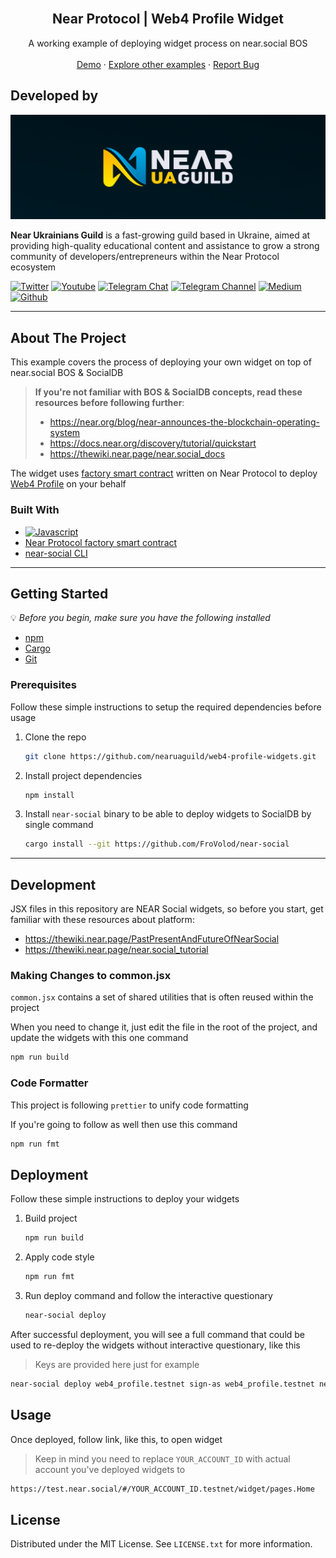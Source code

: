 <!-- PROJECT LOGO -->
<br />
<div align="center">
  <h2 align="center">Near Protocol | Web4 Profile Widget</h2>

  <p align="center">
    A working example of deploying widget process on near.social BOS
    <br />
    <br />
    <a href="https://test.near.social/#/web4_profile.testnet/widget/pages.Home"> Demo</a>
    ·
    <a href="https://github.com/nearuaguild"> Explore other examples</a>
    ·
    <a href="https://github.com/nearuaguild/near-rust-contract-types-generator/issues">Report Bug</a>
  </p>
</div>

## Developed by

![Near Ukrainians Guild cover](./images/cover.png)

**Near Ukrainians Guild** is a fast-growing guild based in Ukraine, aimed at providing high-quality educational content and assistance to grow a strong community of developers/entrepreneurs within the Near Protocol ecosystem 

[![Twitter][twitter]][twitter-url]
[![Youtube][youtube]][youtube-url]
[![Telegram Chat][telegram-chat]][telegram-chat-url]
[![Telegram Channel][telegram-channel]][telegram-channel-url]
[![Medium][medium]][medium-url]
[![Github][github]][github-url]

---

<!-- ABOUT THE PROJECT -->

## About The Project

This example covers the process of deploying your own widget on top of near.social BOS & SocialDB

> **If you're not familiar with BOS & SocialDB concepts, read these resources before following further**:
> * https://near.org/blog/near-announces-the-blockchain-operating-system
> * https://docs.near.org/discovery/tutorial/quickstart
> * https://thewiki.near.page/near.social_docs

The widget uses [factory smart contract](https://github.com/nearuaguild/web4-profile-contracts/tree/main/factory) written on Near Protocol to deploy [Web4 Profile](https://github.com/nearuaguild/web4-profile-contracts/tree/main/page) on your behalf

### Built With

- [![Javascript][javascript]][javascript-url]
- [Near Protocol factory smart contract](https://github.com/nearuaguild/web4-profile-contracts/tree/main/factory)
- [near-social CLI](https://github.com/FroVolod/near-social)

---

<!-- GETTING STARTED -->

## Getting Started

💡 _Before you begin, make sure you have the following installed_

- [npm](https://www.npmjs.com/)
- [Cargo](https://github.com/rust-lang/cargo#compiling-from-source)
- [Git](https://git-scm.com/book/en/v2/Getting-Started-Installing-Git/)

### Prerequisites

Follow these simple instructions to setup the required dependencies before usage

1. Clone the repo
   ```sh
   git clone https://github.com/nearuaguild/web4-profile-widgets.git
   ```
2. Install project dependencies 
   ```sh
   npm install
   ```
3. Install `near-social` binary to be able to deploy widgets to SocialDB by single command
    ```sh
    cargo install --git https://github.com/FroVolod/near-social
    ```

---

<!-- USAGE EXAMPLES -->

## Development

JSX files in this repository are NEAR Social widgets, so before you start, get familiar with these resources about platform:
* https://thewiki.near.page/PastPresentAndFutureOfNearSocial
* https://thewiki.near.page/near.social_tutorial

### Making Changes to common.jsx
`common.jsx` contains a set of shared utilities that is often reused within the project

When you need to change it, just edit the file in the root of the project, and update the widgets with this one command

```sh
npm run build
```

### Code Formatter
This project is following `prettier` to unify code formatting

If you're going to follow as well then use this command
```sh
npm run fmt
```

## Deployment

Follow these simple instructions to deploy your widgets

1. Build project
   ```sh
   npm run build
   ```
2. Apply code style
    ```sh
    npm run fmt
    ```
3. Run deploy command and follow the interactive questionary
    ```sh
    near-social deploy
    ```

After successful deployment, you will see a full command that could be used to re-deploy the widgets without interactive questionary, like this
> Keys are provided here just for example
```sh
near-social deploy web4_profile.testnet sign-as web4_profile.testnet network-config testnet sign-with-plaintext-private-key --signer-public-key ed25519:6jRoreKb7RXAQZBuKZs7WDzsFHHrg62GkMmkXuiWqtKm --signer-private-key ed25519:edpktx799pgw7M4z8551URER52VcENNCSZwE9f9cst4v6h5vCrQmJE send
```

## Usage

Once deployed, follow link, like this, to open widget
> Keep in mind you need to replace `YOUR_ACCOUNT_ID` with actual account you've deployed widgets to
```sh
https://test.near.social/#/YOUR_ACCOUNT_ID.testnet/widget/pages.Home
```

<!-- LICENSE -->

## License

Distributed under the MIT License. See `LICENSE.txt` for more information.

<!-- MARKDOWN LINKS & IMAGES -->
<!-- https://www.markdownguide.org/basic-syntax/#reference-style-links -->

<!-- Built with -->

[javascript]: https://img.shields.io/badge/javascript-000000?style=for-the-badge&logo=javascript&logoColor=F7E018
[javascript-url]: https://developer.mozilla.org/en-US/docs/Web/JavaScript

<!-- Socials -->

[twitter]: https://img.shields.io/badge/news-1DA1F2?style=for-the-badge&logo=twitter&logoColor=white
[youtube]: https://img.shields.io/badge/broadcasting-282828?style=for-the-badge&logo=youtube&logoColor=ff0000
[medium]: https://img.shields.io/badge/articles-202020?style=for-the-badge&logo=medium&logoColor=ffffff
[telegram-chat]: https://img.shields.io/badge/chat-229ED9?style=for-the-badge&logo=telegram&logoColor=white
[telegram-channel]: https://img.shields.io/badge/channel-229ED9?style=for-the-badge&logo=telegram&logoColor=white
[github]: https://img.shields.io/badge/code-000000?style=for-the-badge&logo=github&logoColor=ffffff
[twitter-url]: https://twitter.com/nearuaguild
[youtube-url]: https://www.youtube.com/@nearprotocolukraineguild4064
[medium-url]: https://medium.com/near-protocol-ua
[telegram-chat-url]: https://t.me/nearprotocolua
[telegram-channel-url]: https://t.me/nearprotocoluachannel
[github-url]: https://github.com/nearuaguild